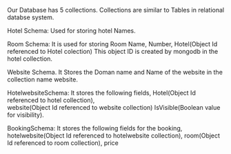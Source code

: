 Our Database has 5 collections. Collections are similar to Tables in relational databse system.

Hotel Schema: Used for storing hotel Names.

Room Schema: It is used for storing 
    Room Name, 
    Number,
    Hotel(Object Id referenced to Hotel colection)
    This object ID is created by mongodb in the hotel collection.

Website Schema. It Stores the Doman name and Name of the website in the collection name website.

HotelwebsiteSchema: It stores the following fields,
    Hotel(Object Id referenced to hotel collection),  
    website(Object Id referenced to website collection)
    IsVisible(Boolean value for visibility).

BookingSchema: It stores the following fields for the booking,
    hotelwebsite(Object Id referenced to hotelwebsite collection),
    room(Object Id referenced to room collection),
    price  

